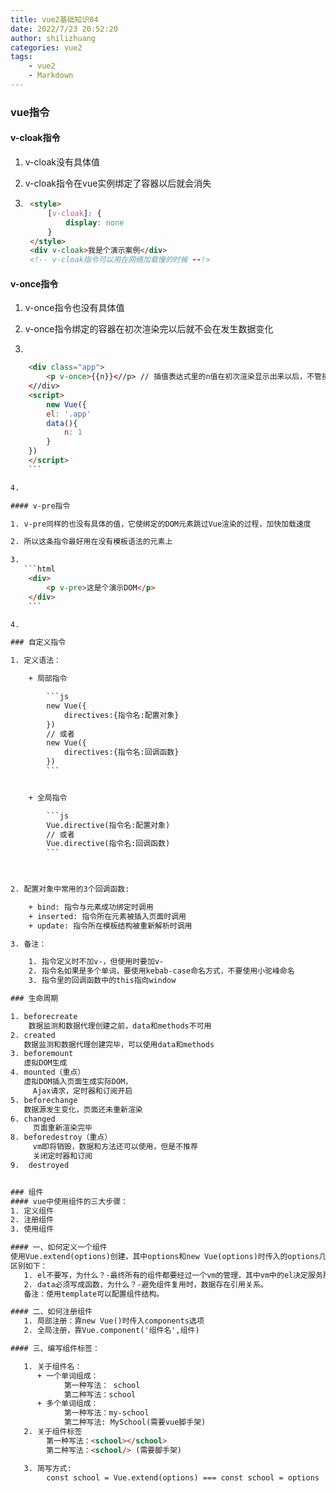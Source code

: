 ```yaml
---
title: vue2基础知识04
date: 2022/7/23 20:52:20
author: shilizhuang
categories: vue2
tags: 
	- vue2 
	- Markdown
---
```

### vue指令

#### v-cloak指令

1. v-cloak没有具体值

2. v-cloak指令在vue实例绑定了容器以后就会消失

3. 
   ```html
	<style>
	    [v-cloak]: {
	        display: none
	    }
	</style>
	<div v-cloak>我是个演示案例</div>
	<!-- v-cloak指令可以用在网络加载慢的时候 --!>
	```

	

#### v-once指令

1. v-once指令也没有具体值

2. v-once指令绑定的容器在初次渲染完以后就不会在发生数据变化

3. 
```html
	<div class="app">
		<p v-once>{{n}}<//p> // 插值表达式里的n值在初次渲染显示出来以后，不管接下来n值在怎么变,p标签里的文本值都不会再改变了 
	<//div>
	<script>
		new Vue({
	    el: '.app'
	    data(){
	        n: 1
	    }
	})
	</script>
	```

4. 

#### v-pre指令

1. v-pre同样的也没有具体的值，它使绑定的DOM元素跳过Vue渲染的过程，加快加载速度

2. 所以这条指令最好用在没有模板语法的元素上

3. 
   ```html
	<div>
	    <p v-pre>这是个演示DOM</p>
	</div>
	```

4. 

### 自定义指令

1. 定义语法：

	+ 局部指令

		```js
		new Vue({
		    directives:{指令名:配置对象}
		})
		// 或者
		new Vue({
		    directives:{指令名:回调函数}
		})
		```


	+ 全局指令

		```js
		Vue.directive(指令名:配置对象)
		// 或者
		Vue.directive(指令名:回调函数)
		```

		

2. 配置对象中常用的3个回调函数:

	+ bind: 指令与元素成功绑定时调用
	+ inserted: 指令所在元素被插入页面时调用
	+ update: 指令所在模板结构被重新解析时调用

3. 备注：

	1. 指令定义时不加v-，但使用时要加v-
	2. 指令名如果是多个单词，要使用kebab-case命名方式，不要使用小驼峰命名
	3. 指令里的回调函数中的this指向window

### 生命周期

1. beforecreate 
	数据监测和数据代理创建之前，data和methods不可用
2. created
   数据监测和数据代理创建完毕，可以使用data和methods
3. beforemount
   虚拟DOM生成
4. mounted（重点）
   虚拟DOM插入页面生成实际DOM，
	 Ajax请求，定时器和订阅开启
5. beforechange
   数据源发生变化，页面还未重新渲染
6. changed
	 页面重新渲染完毕
8. beforedestroy（重点）
	 vm即将销毁，数据和方法还可以使用，但是不推荐
	 关闭定时器和订阅
9.  destroyed


### 组件
#### vue中使用组件的三大步骤：
1. 定义组件
2. 注册组件
3. 使用组件

#### 一、如何定义一个组件
使用Vue.extend(options)创建，其中options和new Vue(options)时传入的options几乎一样，但是也有区别：
区别如下：
   1. el不要写，为什么？-最终所有的组件都要经过一个vm的管理，其中vm中的el决定服务那个容器。
   2. data必须写成函数，为什么？-避免组件复用时，数据存在引用关系。
   备注：使用template可以配置组件结构。

#### 二、如何注册组件
   1. 局部注册：靠new Vue()时传入components选项
   2. 全局注册，靠Vue.component('组件名',组件)

#### 三、编写组件标签：

   1. 关于组件名：
      + 一个单词组成：
   			第一种写法： school
   			第二种写法：school
      + 多个单词组成：
   			第一种写法：my-school
   			第二种写法: MySchool(需要vue脚手架)
   2. 关于组件标签
     	第一种写法：<school></school>
     	第二种写法：<school/> (需要脚手架)

   3. 简写方式:
   		const school = Vue.extend(options) === const school = options